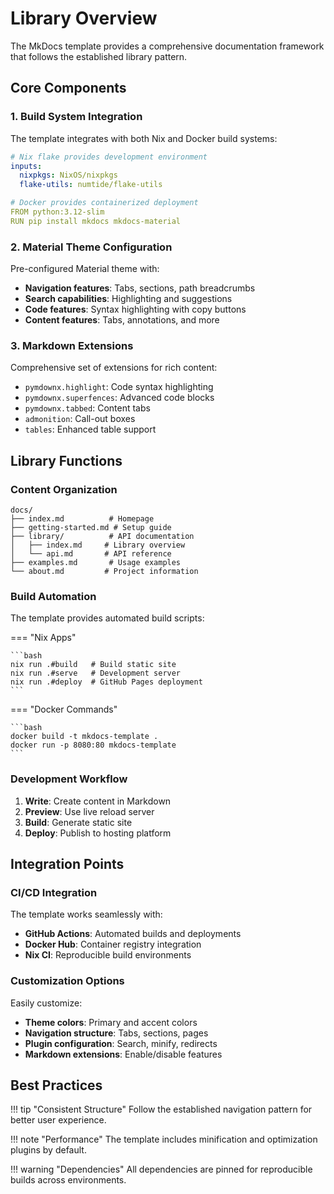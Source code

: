 # Library Overview

The MkDocs template provides a comprehensive documentation framework that follows the established library pattern.

## Core Components

### 1. Build System Integration

The template integrates with both Nix and Docker build systems:

```yaml
# Nix flake provides development environment
inputs:
  nixpkgs: NixOS/nixpkgs
  flake-utils: numtide/flake-utils

# Docker provides containerized deployment
FROM python:3.12-slim
RUN pip install mkdocs mkdocs-material
```

### 2. Material Theme Configuration

Pre-configured Material theme with:

- **Navigation features**: Tabs, sections, path breadcrumbs
- **Search capabilities**: Highlighting and suggestions
- **Code features**: Syntax highlighting with copy buttons
- **Content features**: Tabs, annotations, and more

### 3. Markdown Extensions

Comprehensive set of extensions for rich content:

- `pymdownx.highlight`: Code syntax highlighting
- `pymdownx.superfences`: Advanced code blocks
- `pymdownx.tabbed`: Content tabs
- `admonition`: Call-out boxes
- `tables`: Enhanced table support

## Library Functions

### Content Organization

```
docs/
├── index.md          # Homepage
├── getting-started.md # Setup guide
├── library/          # API documentation
│   ├── index.md     # Library overview
│   └── api.md       # API reference
├── examples.md       # Usage examples
└── about.md         # Project information
```

### Build Automation

The template provides automated build scripts:

=== "Nix Apps"

    ```bash
    nix run .#build   # Build static site
    nix run .#serve   # Development server
    nix run .#deploy  # GitHub Pages deployment
    ```

=== "Docker Commands"

    ```bash
    docker build -t mkdocs-template .
    docker run -p 8080:80 mkdocs-template
    ```

### Development Workflow

1. **Write**: Create content in Markdown
2. **Preview**: Use live reload server
3. **Build**: Generate static site
4. **Deploy**: Publish to hosting platform

## Integration Points

### CI/CD Integration

The template works seamlessly with:

- **GitHub Actions**: Automated builds and deployments
- **Docker Hub**: Container registry integration
- **Nix CI**: Reproducible build environments

### Customization Options

Easily customize:

- **Theme colors**: Primary and accent colors
- **Navigation structure**: Tabs, sections, pages
- **Plugin configuration**: Search, minify, redirects
- **Markdown extensions**: Enable/disable features

## Best Practices

!!! tip "Consistent Structure"
    Follow the established navigation pattern for better user experience.

!!! note "Performance"
    The template includes minification and optimization plugins by default.

!!! warning "Dependencies"
    All dependencies are pinned for reproducible builds across environments.
